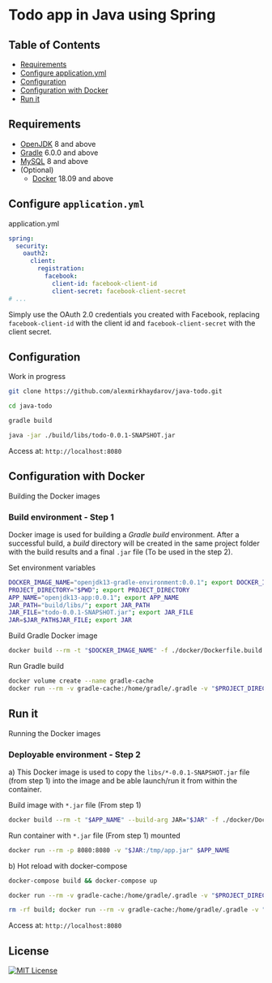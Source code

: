 # Todo app in Java using Spring

## Table of Contents
* [Requirements](#requirements)
* [Configure application.yml](#configure-application.yml)
* [Configuration](#configuration)
* [Configuration with Docker](#configuration-with-docker)
* [Run it](#run-it)

## Requirements
* [OpenJDK](https://openjdk.java.net/install/) 8 and above
* [Gradle](https://gradle.org/install/) 6.0.0 and above
* [MySQL](https://dev.mysql.com/downloads/installer/) 8 and above
* (Optional)
  * [Docker](https://docs.docker.com/install/) 18.09 and above

## Configure `application.yml`

application.yml
```yaml
spring:
  security:
    oauth2:
      client:
        registration:
          facebook:
            client-id: facebook-client-id
            client-secret: facebook-client-secret
# ...
```
Simply use the OAuth 2.0 credentials you created with Facebook, replacing `facebook-client-id` with the client id and `facebook-client-secret` with the client secret.

## Configuration

Work in progress

```bash
git clone https://github.com/alexmirkhaydarov/java-todo.git

cd java-todo

gradle build

java -jar ./build/libs/todo-0.0.1-SNAPSHOT.jar
```

Access at: `http://localhost:8080`

## Configuration with Docker

Building the Docker images

### Build environment - Step 1
Docker image is used for building a *Gradle build* environment. After a successful build, a *build* directory will be created in the same project folder with the build results and a final `.jar` file (To be used in the step 2).

Set environment variables
```bash
DOCKER_IMAGE_NAME="openjdk13-gradle-environment:0.0.1"; export DOCKER_IMAGE_NAME
PROJECT_DIRECTORY="$PWD"; export PROJECT_DIRECTORY
APP_NAME="openjdk13-app:0.0.1"; export APP_NAME
JAR_PATH="build/libs/"; export JAR_PATH
JAR_FILE="todo-0.0.1-SNAPSHOT.jar"; export JAR_FILE
JAR=$JAR_PATH$JAR_FILE; export JAR
```

Build Gradle Docker image
```bash
docker build --rm -t "$DOCKER_IMAGE_NAME" -f ./docker/Dockerfile.build ./docker/.
```

Run Gradle build
```bash
docker volume create --name gradle-cache
docker run --rm -v gradle-cache:/home/gradle/.gradle -v "$PROJECT_DIRECTORY":/home/gradle "$DOCKER_IMAGE_NAME" gradle build
```

## Run it

Running the Docker images

### Deployable environment - Step 2

a)
This Docker image is used to copy the `libs/*-0.0.1-SNAPSHOT.jar` file (from step 1) into the image and be able launch/run it from within the container.

Build image with `*.jar` file (From step 1)
```bash
docker build --rm -t "$APP_NAME" --build-arg JAR="$JAR" -f ./docker/Dockerfile .
```

Run container with `*.jar` file (From step 1) mounted
```bash
docker run --rm -p 8080:8080 -v "$JAR:/tmp/app.jar" $APP_NAME
```

b)
Hot reload with docker-compose
```bash
docker-compose build && docker-compose up

docker run --rm -v gradle-cache:/home/gradle/.gradle -v "$PROJECT_DIRECTORY":/home/gradle "$DOCKER_IMAGE_NAME" gradle build && docker-compose restart app

rm -rf build; docker run --rm -v gradle-cache:/home/gradle/.gradle -v "$PROJECT_DIRECTORY":/home/gradle "$DOCKER_IMAGE_NAME" gradle build && docker-compose restart app
```

Access at: `http://localhost:8080`

## License

[![MIT License](http://img.shields.io/badge/license-MIT-blue.svg?style=flat)](LICENSE)
